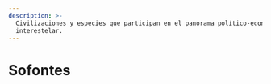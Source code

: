 ```yaml
---
description: >-
  Civilizaciones y especies que participan en el panorama político-económico
  interestelar.
---
```


# Sofontes

